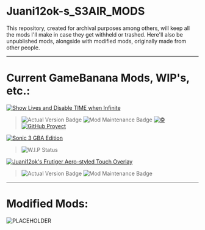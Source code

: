 # Juani12ok-s_S3AIR_MODS
This repository, created for archival purposes among others, will keep all the mods I'll make in case they get withheld or trashed. Here'll also be unpublished mods, alongside with modified mods, originally made from other people.

***

# Current GameBanana Mods, WIP's, etc.:

[![Show Lives and Disable TIME when Infinite](https://gamebanana.com/mods/embeddables/561987?type=large)](https://gamebanana.com/mods/561987)
> ![Actual Version Badge](https://img.shields.io/badge/Version-2.0-green)
> ![Mod Maintenance Badge](https://img.shields.io/badge/Maintenance-Yes-green)
> [![©](https://licensebuttons.net/l/by-sa/4.0/88x31.png)](/Extras/CC/HUD/time-n-hud/CC.md) <!--Copyright was needed because a russian person tried to sell my mod. Sorry. You can still use it tho. Check the "License" tab on the mod page to see what you can do, can't do, among others.-->
> [![GitHub Proyect](https://img.shields.io/badge/proyect-Todo-000000?logo=github&logoColor=ffffff)](https://github.com/users/Juani12ok/projects/3)

[![Sonic 3 GBA Edition](https://gamebanana.com/wips/embeddables/77822?type=large)](https://gamebanana.com/wips/77822)
> ![W.I.P Status](https://img.shields.io/badge/Status-Canceled-red)

[![Juani12ok's Frutiger Aero-styled Touch Overlay](https://gamebanana.com/mods/embeddables/563995?type=large)](https://gamebanana.com/mods/563995)
> ![Actual Version Badge](https://img.shields.io/badge/Version-1.0-green)
> ![Mod Maintenance Badge](https://img.shields.io/badge/Maintenance-No-red)

***

# Modified Mods:

![PLACEHOLDER](https://raw.githubusercontent.com/Juani12ok/Non-Trash-Stuff/refs/heads/discord-and-gb/images.gamebanana.com/static/img/mascots/detective_alt.png)